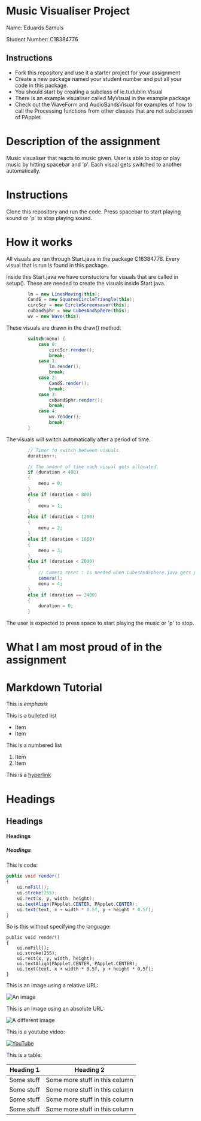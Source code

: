 # Music Visualiser Project

Name: Eduards Samuls

Student Number: C18384776

## Instructions
- Fork this repository and use it a starter project for your assignment
- Create a new package named your student number and put all your code in this package.
- You should start by creating a subclass of ie.tudublin.Visual
- There is an example visualiser called MyVisual in the example package
- Check out the WaveForm and AudioBandsVisual for examples of how to call the Processing functions from other classes that are not subclasses of PApplet

# Description of the assignment
Music visualiser that reacts to music given. 
User is able to stop or play music by hitting spacebar and 'p'. 
Each visual gets switched to another automatically.

# Instructions
Clone this repository and run the code. 
Press spacebar to start playing sound or 'p' to stop playing sound.

# How it works
All visuals are ran through Start.java in the package C18384776.
Every visual that is run is found in this package.

Inside this Start.java we have constuctors for visuals that are called in setup().
These are needed to create the visuals inside Start.java.

```Java
        lm = new LinesMoving(this);
        CandS = new SquaresCircleTriangle(this);
        circScr = new CircleScreensaver(this);
        cubandSphr = new CubesAndSphere(this);
        wv = new Wave(this);
```

These visuals are drawn in the draw() method.
```Java
        switch(menu) {
            case 0:
                circScr.render();
                break;
            case 1:
                lm.render();
                break;
            case 2:
                CandS.render();
                break;
            case 3:
                cubandSphr.render();
                break;
            case 4:
                wv.render();
                break;
        }
```

The visuals will switch automatically after a period of time.
```Java
        // Timer to switch between visuals.
        duration++;

        // The amount of time each visual gets allocated.
        if (duration < 400)
        {
            menu = 0;
        }
        else if (duration < 800)
        {
            menu = 1;
        }
        else if (duration < 1200)
        {
            menu = 2;
        }
        else if (duration < 1600)
        {
            menu = 3;
        }
        else if (duration < 2000)
        {
            // Camera reset : Is needed when CubesAndSphere.java gets played.
            camera();
            menu = 4;
        }
        else if (duration == 2400)
        {
            duration = 0;
        }
```

The user is expected to press space to start playing the music or 'p' to stop.

# What I am most proud of in the assignment

# Markdown Tutorial

This is *emphasis*

This is a bulleted list

- Item
- Item

This is a numbered list

1. Item
1. Item

This is a [hyperlink](http://bryanduggan.org)

# Headings
## Headings
#### Headings
##### Headings

This is code:

```Java
public void render()
{
	ui.noFill();
	ui.stroke(255);
	ui.rect(x, y, width, height);
	ui.textAlign(PApplet.CENTER, PApplet.CENTER);
	ui.text(text, x + width * 0.5f, y + height * 0.5f);
}
```

So is this without specifying the language:

```
public void render()
{
	ui.noFill();
	ui.stroke(255);
	ui.rect(x, y, width, height);
	ui.textAlign(PApplet.CENTER, PApplet.CENTER);
	ui.text(text, x + width * 0.5f, y + height * 0.5f);
}
```

This is an image using a relative URL:

![An image](images/p8.png)

This is an image using an absolute URL:

![A different image](https://bryanduggandotorg.files.wordpress.com/2019/02/infinite-forms-00045.png?w=595&h=&zoom=2)

This is a youtube video:

[![YouTube](http://img.youtube.com/vi/J2kHSSFA4NU/0.jpg)](https://www.youtube.com/watch?v=J2kHSSFA4NU)

This is a table:

| Heading 1 | Heading 2 |
|-----------|-----------|
|Some stuff | Some more stuff in this column |
|Some stuff | Some more stuff in this column |
|Some stuff | Some more stuff in this column |
|Some stuff | Some more stuff in this column |

